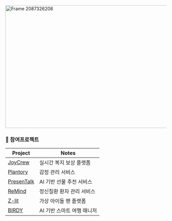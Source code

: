 <img width="1920" height="384" alt="Frame 2087326208" src="https://github.com/user-attachments/assets/c3698b7e-e88b-4a1b-9869-73f85ad320f2" />


### 📑 참여프로젝트
<p align="center">

| Project | Notes |
|---------|-------|
| [JoyCrew](https://github.com/JoyCrew) | 실시간 복지 보상 플랫폼 |
| [Plantory](https://github.com/UMC-Plantory) | 감정 관리 서비스 |
| [PresenTalk](https://github.com/your-repo/PresenTalk) | AI 기반 선물 추천 서비스 |
| [ReMind](https://github.com/Team-ReMind) | 정신질환 환자 관리 서비스 |
| [Z-lit](https://www.hidcgs2024.com/project_view.php?idx=146) | 가상 아이돌 팬 플랫폼 |
| [BIRDY](https://www.behance.net/gallery/187496907/BIRDY-AI-Based-Our-Smart-Travel-Manager) | AI 기반 스마트 여행 매니저 |

</p>
